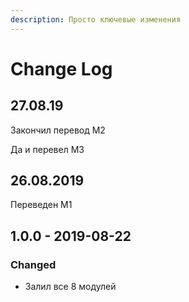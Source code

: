 ```yaml
---
description: Просто ключевые изменения
---
```


# Change Log

## 27.08.19

Закончил перевод М2

Да и перевел М3

## 26.08.2019

Переведен М1

## 1.0.0 - 2019-08-22

### Changed

* Залил все 8 модулей



